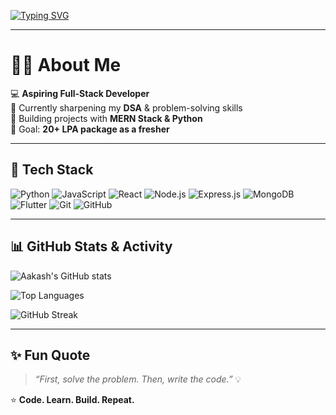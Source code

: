 <!-- Typing SVG Banner -->
[![Typing SVG](https://readme-typing-svg.herokuapp.com?font=Fira+Code&weight=500&size=28&pause=1000&color=00C7F7&width=700&lines=Hi%2C+I'm+Aakash+Chari+👋;Full+Stack+Developer+%7C+Python+Enthusiast;MERN+Stack+Explorer+%7C+DSA+Learner;AI%2FML+Weekend+Hacker+🤖;Code.+Learn.+Build.+Repeat.+⚡)](https://git.io/typing-svg)

---

# 🧑‍💻 About Me
💻 **Aspiring Full-Stack Developer**  
🌱 Currently sharpening my **DSA** & problem-solving skills  
🚀 Building projects with **MERN Stack & Python**  
🎯 Goal: **20+ LPA package as a fresher**  

---

## 🚀 Tech Stack
![Python](https://img.shields.io/badge/Python-3776AB?style=for-the-badge&logo=python&logoColor=white)
![JavaScript](https://img.shields.io/badge/JavaScript-F7DF1E?style=for-the-badge&logo=javascript&logoColor=black)
![React](https://img.shields.io/badge/React-20232A?style=for-the-badge&logo=react&logoColor=61DAFB)
![Node.js](https://img.shields.io/badge/Node.js-43853D?style=for-the-badge&logo=node-dot-js&logoColor=white)
![Express.js](https://img.shields.io/badge/Express.js-404D59?style=for-the-badge)
![MongoDB](https://img.shields.io/badge/MongoDB-4EA94B?style=for-the-badge&logo=mongodb&logoColor=white)
![Flutter](https://img.shields.io/badge/Flutter-02569B?style=for-the-badge&logo=flutter&logoColor=white)
![Git](https://img.shields.io/badge/Git-F05032?style=for-the-badge&logo=git&logoColor=white)
![GitHub](https://img.shields.io/badge/GitHub-181717?style=for-the-badge&logo=github&logoColor=white)

---

## 📊 GitHub Stats & Activity
![Aakash's GitHub stats](https://github-readme-stats.vercel.app/api?username=your-username&show_icons=true&theme=tokyonight&hide_border=true&count_private=true)  

![Top Languages](https://github-readme-stats.vercel.app/api/top-langs/?username=your-username&layout=compact&theme=tokyonight&hide_border=true)  

![GitHub Streak](https://streak-stats.demolab.com?user=your-username&theme=tokyonight&hide_border=true)  

---

## ✨ Fun Quote
> *“First, solve the problem. Then, write the code.”* 💡  

⭐ **Code. Learn. Build. Repeat.**
